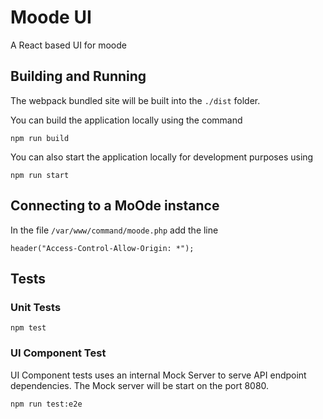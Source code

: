 # Moode UI

A React based UI for moode

## Building and Running

The webpack bundled site will be built into the `./dist` folder.

You can build the application locally using the command

    npm run build

You can also start the application locally for development purposes using

    npm run start

## Connecting to a MoOde instance

In the file `/var/www/command/moode.php` add the line

    header("Access-Control-Allow-Origin: *");

## Tests

### Unit Tests

    npm test

### UI Component Test

UI Component tests uses an internal Mock Server to serve API endpoint dependencies.
The Mock server will be start on the port 8080. 

    npm run test:e2e
